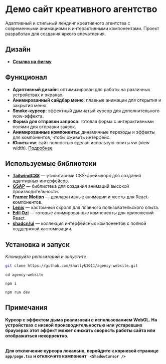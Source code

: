 # Демо сайт креативного агентство

Адаптивный и стильный лендинг креативного агентства с современными анимациями и интерактивными компонентами. Проект разработан для создания яркого впечатления.
## Дизайн
- **[Ссылка на фигму](https://www.figma.com/design/65gFXT6dvNfDjkX5osjZbu/Untitled?node-id=5-2&t=zgqFDE8HGEajkIoE-1)**
## Функционал
- **Адаптивный дизайн**: оптимизирован для работы на различных устройствах и экранах.
- **Анимированный сайдбар меню**: плавные анимации для открытия и закрытия меню.
- **Smoke-курсор**: эффектный дымчатый курсор для дополнительного wow-эффекта.
- **Форма для отправки запроса**: готовая форма с интерактивными полями для отправки заявок.
- **Анимированные компоненты**: динамичные переходы и эффекты для компонентов, чтобы оживить интерфейс.
- **Юниты vw**: сайт полностью сделан использую юниты vw (view width). [Подробнее](https://www.sitepoint.com/css-viewport-units-quick-start/)

## Используемые библиотеки

- **[TailwindCSS](https://tailwindcss.com/)** — утилитарный CSS-фреймворк для создания адаптивных интерфейсов.
- **[GSAP](https://greensock.com/gsap/)** — библиотека для создания анимаций высокой производительности.
- **[Framer Motion](https://www.framer.com/motion/)** — декларативные анимации и жесты для React-компонентов.
- **[Lenis](https://github.com/studio-freight/lenis)** — кастомный скролл для плавного пользовательского опыта.
- **[Edil Ozi](https://www.framer.com/motion/)** — готовые анимированные компоненты для приложений React.
- **[shadcn/ui](https://ui.shadcn.dev/)** — коллекция интерфейсных компонентов с полной поддержкой кастомизации.

## Установка и запуск

 *Клонируйте репозиторий и запустите* :

   ```bash
   git clone https://github.com/Shatlyk1011/agency-website.git
   ```

   ```
   cd agency-website
   ```

   ```
   npm i
   ```

   ```
   npm run dev
   ```

## **Примечания**
**Курсор с эффектом дыма реализован с использованием WebGL. На устройствах с низкой производительностью или устаревших браузерах этот эффект может снижать скорость работы сайта или отображаться некорректно.** <br/> <br/>

**Для отключение курсора локально, перейдите к корневой странице `app/page.tsx` и отключите компонент ` <ShadowCursor />`**
